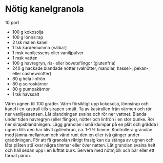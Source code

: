 # Nötig kanelgranola

10 port

 - 100 g kokosolja
 - 100 g lönnsirap
 - 2 tsk malen kanel
 - 1 tsk kardemumma (valbar)
 - 1 msk vaniljessens eller vaniljpulver
 - 1 msk vatten
 - 100 g havregryn, ris- eller boveteflingor (glutenfria)
 - 240 g hackade blandade nötter (valnötter, mandlar, hassel-, pekan-, eller cashewnötter)
 - 80 g hela linfrön
 - 80 g solroskärnor
 - 80 g pumpakärnor
 - 1 tsk havssalt

Värm ugnen till 100 grader. Värm försiktigt upp kokosolja, lönnsirap och kanel i en kastrull tills sirapen smält. Ta av kastrullen från värmen och rör ner vaniljessensen. Låt blandningen svalna och rör ner vattnet. Blanda under tiden havregryn (eller flingor), nötter och linfrön i en stor bunke. Rör ner sirapsblandningen. Lägg granolan i små klumpar på en plåt och grädda i ugnen tills den har blivit gyllenbrun, ca. 1-1 ½ timme. Kontrollera granolan med jämna mellanrum och vänd runt den en eller två gånger under gräddningen. För att få granolan riktigt frasig kan du stänga av ugnen och låta plåten stå kvar några timmar eller över natten. Låt granolan svalna helt och häll sedan upp i en lufttät burk. Servera med nötmjölk och bär eller ett tärnat päron.
